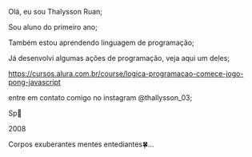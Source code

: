 
Olá, eu sou Thalysson Ruan;

Sou aluno do primeiro ano;

Também estou aprendendo linguagem de programação;

Já desenvolvi algumas ações de programação, veja aqui um deles;

https://cursos.alura.com.br/course/logica-programacao-comece-jogo-pong-javascript

entre em contato comigo no instagram @thallysson_03;

Sp💸

2008

Corpos exuberantes mentes entediantes🍀...
